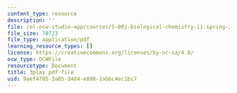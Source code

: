 ```yaml
---
content_type: resource
description: ''
file: /ol-ocw-studio-app/courses/5-08j-biological-chemistry-ii-spring-2016/9aef4f053a05d4d4e8981abbc4ec1bc7_Dz8G2XoPrkM.pdf
file_size: 70723
file_type: application/pdf
learning_resource_types: []
license: https://creativecommons.org/licenses/by-nc-sa/4.0/
ocw_type: OCWFile
resourcetype: Document
title: 3play pdf file
uid: 9aef4f05-3a05-d4d4-e898-1abbc4ec1bc7
---
```

